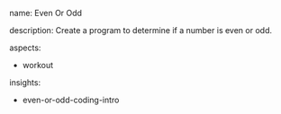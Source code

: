 name: Even Or Odd

description: Create a program to determine if a number is even or odd.

aspects:
  - workout

insights:
  - even-or-odd-coding-intro
